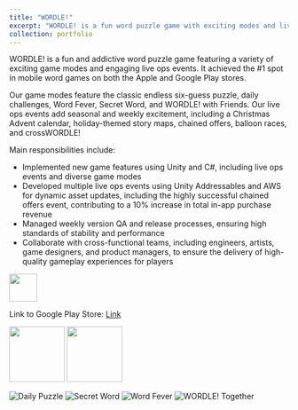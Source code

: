 ```yaml
---
title: "WORDLE!"
excerpt: "WORDLE! is a fun word puzzle game with exciting modes and live events, reaching #1 on Apple and Google Play stores. <br/><img src='/images/W_Icon.png' height='300' width='300'>"
collection: portfolio
---
```


WORDLE! is a fun and addictive word puzzle game featuring a variety of exciting game modes and engaging live ops events. 
It achieved the #1 spot in mobile word games on both the Apple and Google Play stores.

Our game modes feature the classic endless six-guess puzzle, daily challenges, Word Fever, Secret Word, and WORDLE! with
Friends. Our live ops events add seasonal and weekly excitement, including a Christmas Advent calendar, holiday-themed story maps, chained offers, balloon races, and crossWORDLE!

Main responsibilities include:

- Implemented new game features using Unity and C#, including live ops events and diverse game modes
- Developed multiple live ops events using Unity Addressables and AWS for dynamic asset updates, including the highly successful chained offers event, contributing to a 10% increase in total in-app purchase revenue
- Managed weekly version QA and release processes, ensuring high standards of stability and performance
- Collaborate with cross-functional teams, including engineers, artists, game designers, and product managers, to ensure the delivery of high-quality gameplay experiences for players

[<img src='/images/AppStore.png' width='50'>](https://apps.apple.com/us/app/wordle/id1095569891)

Link to Google Play Store: [Link](https://play.google.com/store/apps/details?id=com.vottzapps.wordle)

<p><img src='/images/W_Classic.jpg' width='100'> <img src='/images/W_Classic.jpg' width='100'><p>

![Daily Puzzle](/images/W_Calendar.jpg)
![Secret Word](/images/W_SW.jpg)
![Word Fever](/images/W_WF.jpg)
![WORDLE! Together](/images/W_WF_Menu.jpg)
